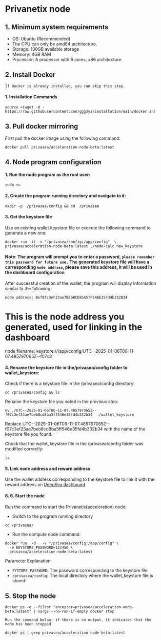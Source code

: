 # Privanetix node

## 1. Minimum system requirements
- OS: Ubuntu (Recommended)
- The CPU can only be amd64 architecture.
- Storage: 100GB available storage
- Memory: 4GB RAM
- Processor: A processor with 6 cores, x86 architecture.

## 2. Install Docker
`If Docker is already installed, you can skip this step.`

#### 1. Installation Commands
```
source <(wget -O - https://raw.githubusercontent.com/ggg3ya/installation/main/docker.sh)
```
## 3. Pull docker mirroring
First pull the docker image using the following command:
```
docker pull privasea/acceleration-node-beta:latest
```

## 4. Node program configuration
#### 1. Run the node program as the root user:
```
sudo su
```

#### 2. Create the program running directory and navigate to it:
```
mkdir -p  /privasea/config && cd  /privasea
```

#### 3. Get the keystore file

Use an existing wallet keystore file or execute the following command to generate a new one:

```
docker run -it -v "/privasea/config:/app/config"  \
privasea/acceleration-node-beta:latest ./node-calc new_keystore
```
#### Note: The program will prompt you to enter a password, `please remember this password for future use.` The generated keystore file will have a corresponding `node address`, please save this address, it will be used in the dashboard configuration

After successful creation of the wallet, the program will display information similar to the following:

`node address: 0xf07c3eF23ae7BEb8CD8bA5fF546E35Fd4b332B34`
# This is the node address you generated, used for linking in the dashboard 
node filename: keystore:///app/config/UTC--2025-01-06T06-11-07.485797065Z--f07c3`

#### 4. Rename the keystore file in the/privasea/config folder to wallet_keystore:

Check if there is a keystore file in the /privasea/config directory:
```
cd /privasea/config && ls
```

Rename the keystore file you noted in the previous step:
```
mv ./UTC--2025-01-06T06-11-07.485797065Z--f07c3ef23ae7beb8cd8ba5ff546e35fd4b332b34  ./wallet_keystore
```

Replace UTC--2025-01-06T06-11-07.485797065Z--f07c3ef23ae7beb8cd8ba5ff546e35fd4b332b34 with the name of the keystore file you found.

Check that the wallet_keystore file in the /privasea/config folder was modified correctly:
```
ls
```

#### 5. Link node address and reward address
Use the wallet address corresponding to the keystore file to link it with the reward address on [DeepSea dashboard](https://deepsea-beta.privasea.ai/privanetixNode)


#### 6. 6. Start the node
Run the command to start the Privanetix(acceleration) node:

- Switch to the program running directory
```
cd /privasea/
```
- Run the compute node command:
```
docker run  -d   -v "/privasea/config:/app/config" \
  -e KEYSTORE_PASSWORD=123456 \
  privasea/acceleration-node-beta:latest
```
 
Parameter Explanation:
- `EYSTORE_PASSWORD`: The password corresponding to the keystore file
- `/privasea/config`: The local directory where the wallet_keystore file is stored

## 5. Stop the node
```
docker ps -q --filter "ancestor=privasea/acceleration-node-beta:latest" | xargs --no-run-if-empty docker stop
```

 `Run the command below; if there is no output, it indicates that the node has been stopped.`
```
docker ps | grep privasea/acceleration-node-beta:latest
```
